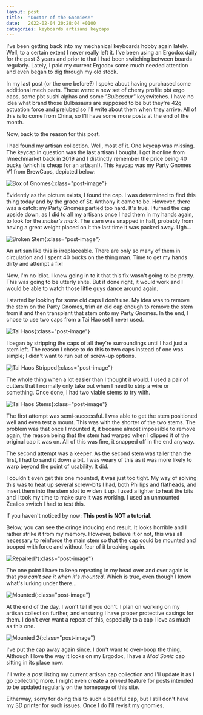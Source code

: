 ```yaml
---
layout: post
title:  "Doctor of the Gnomies!"
date:   2022-02-04 20:28:04 +0100
categories: keyboards artisans keycaps
---
```


I've been getting back into my mechanical keyboards hobby again lately. Well, to a certain extent I never really left it. I've been using an Ergodox daily for the past 3 years and prior to that I had been switching between boards regularly. Lately, I paid my current Ergodox some much needed attention and even began to dig through my old stock. 

In my last post (or the one before?) I spoke about having purchased some additional mech parts. These were: a new set of cherry profile pbt ergo caps, some pbt sushi alphas and some _"Bulbasaur"_ keyswitches. I have no idea what brand those Bulbasaurs are supposed to be but they're 42g actuation force and prelubed so I'll write about them when they arrive. All of this is to come from China, so I'll have some more posts at the end of the month. 

Now, back to the reason for this post. 

I had found my artisan collection. Well, most of it. One keycap was missing. The keycap in question was the last artisan I bought. I got it online from r/mechmarket back in 2019 and I distinctly remember the price being 40 bucks (which is cheap for an artisan!). This keycap was my Party Gnomes V1 from BrewCaps, depicted below: 

![Box of Gnomes](/img/gnomies/gnomies.jpg){:class="post-image"}

Evidently as the picture exists, I found the cap. I was determined to find this thing today and by the grace of St. Anthony it came to be. However, there was a catch: my Party Gnomes partied too hard. It's true. I turned the cap upside down, as I did to all my artisans once I had them in my hands again, to look for the _maker's mark_. The stem was snapped in half, probably from having a great weight placed on it the last time it was packed away. Ugh...

![Broken Stem](/img/gnomies/step1.jpg){:class="post-image"}

An artisan like this is irreplaceable. There are only so many of them in circulation and I spent 40 bucks on the thing man. Time to get my hands dirty and attempt a fix!

Now, I'm no idiot. I knew going in to it that this fix wasn't going to be pretty. This was going to be utterly shite. But if done right, it would work and I would be able to watch those little guys dance around again. 

I started by looking for some old caps I don't use. My idea was to remove the stem on the Party Gnomes, trim an old cap enough to remove the stem from it and then transplant that stem onto my Party Gnomes. In the end, I chose to use two caps from a Tai Hao set I never used. 

![Tai Haos](/img/gnomies/step2.jpg){:class="post-image"}

I began by stripping the caps of all they're surroundings until I had just a stem left. The reason I chose to do this to two caps instead of one was simple; I didn't want to run out of screw-up options. 

![Tai Haos Stripped](/img/gnomies/step3.jpg){:class="post-image"}

The whole thing when a lot easier than I thought it would. I used a pair of cutters that I normally only take out when I need to strip a wire or something. Once done, I had two viable stems to try with. 

![Tai Haos Stems](/img/gnomies/step4.jpg){:class="post-image"}

The first attempt was semi-successful. I was able to get the stem positioned well and even test a mount. This was with the shorter of the two stems. The problem was that once I mounted it, it became almost impossible to remove again, the reason being that the stem had warped when I clipped it of the original cap it was on. All of this was fine, it snapped off in the end anyway. 

The second attempt was a keeper. As the second stem was taller than the first, I had to sand it down a bit. I was weary of this as it was more likely to warp beyond the point of usability. It did. 

I couldn't even get this one mounted, it was just too tight. My way of solving this was to heat up several screw-bits I had, both Phillips and flatheads, and insert them into the stem slot to widen it up. I used a lighter to heat the bits and I took my time to make sure it was working. I used an unmounted Zealios switch I had to test this. 

If you haven't noticed by now: __This post is NOT a tutorial__.

Below, you can see the cringe inducing end result. It looks horrible and I rather strike it from my memory. However, believe it or not, this was all necessary to reinforce the main stem so that the cap could be mounted and booped with force and without fear of it breaking again. 

![Repaired?](/img/gnomies/repaired.jpg){:class="post-image"}

The one point I have to keep repeating in my head over and over again is that _you can't see it when it's mounted_. Which is true, even though I know what's lurking under there... 

![Mounted](/img/gnomies/cap_fixed.jpg){:class="post-image"}

At the end of the day, I won't tell if you don't. I plan on working on my artisan collection further, and ensuring I have proper protective casings for them. I don't ever want a repeat of this, especially to a cap I love as much as this one. 

![Mounted 2](/img/gnomies/cap_fixed_2.jpg){:class="post-image"}

I've put the cap away again since. I don't want to over-boop the thing. Although I love the way it looks on my Ergodox, I have a _Mad Sonic_ cap sitting in its place now. 

I'll write a post listing my current artisan cap collection and I'll update it as I go collecting more. I might even create a _pinned_ feature for posts intended to be updated regularly on the homepage of this site. 

Eitherway, sorry for doing this to such a beatiful cap, but I still don't have my 3D printer for such issues. Once I do I'll revisit my gnomies. 